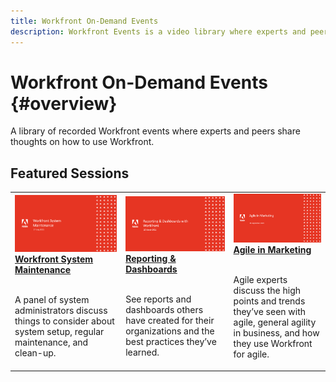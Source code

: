 ```yaml
---
title: Workfront On-Demand Events
description: Workfront Events is a video library where experts and peers have shared their thoughts and ideas on how to use Workfront to enhance the work being done for their organizations.
---
```

# Workfront On-Demand Events {#overview}

A library of recorded Workfront events where experts and peers share thoughts on how to use Workfront.

## Featured Sessions

<table>
  <tr>
   <td>
      <a href="/help/user-groups/workfront-system-maintenance.md">
      <img alt="Workfront System Maintenance" src="./assets/workfront-system-maintenance.png"/>
      </a>
      <div>
         <a href="/help/user-groups/workfront-system-maintenance.md"><strong>Workfront System Maintenance</strong></a>
<!----         <br/><em>foo</em> --->
      </div>
      <p>
        <br/>
         A panel of system administrators discuss things to consider about system setup, regular maintenance, and clean-up.
      </p>
    </td>
   <td>
      <a href="/help/user-groups/reporting-and-dashboards.md">
      <img alt="Reporting and Dashboards" src="./assets/reporting-and-dashboards.png"/>
      </a>
      <div>
         <a href="/help/user-groups/reporting-and-dashboards.md"><strong>Reporting & Dashboards</strong></a>
<!----         <br/><em>foo</em> --->
      </div>
      <p>
        <br/>
         See reports and dashboards others have created for their organizations and the best practices they’ve learned.
      </p>
    </td>
   <td>
      <a href="/help/user-groups/agile-in-marketing.md">
      <img alt="Agile in Marketing" src="./assets/agile-in-marketing.png"/>
      </a>
      <div>
         <a href="/help/user-groups/agile-in-marketing.md"><strong>Agile in Marketing</strong></a>
<!----         <br/><em>foo</em> --->
      </div>
      <p>
        <br/>
         Agile experts discuss the high points and trends they’ve seen with agile, general agility in business, and how they use Workfront for agile.
      </p>
    </td>
  </tr>
</table>
